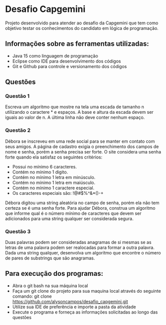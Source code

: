 # Desafio Capgemini
Projeto desenvolvido para atender ao desafio da Capgemini que tem como objetivo testar os conhecimentos do candidato em lógica de programação.

## Informações sobre as ferramentas utilizadas:
- Java 15 como linguagem de programação
- Eclipse como IDE para desenvolvimento dos códigos
- Git e Github para controle e versionamento dos códigos

## Questões

### Questão 1
Escreva um algoritmo que mostre na tela uma escada de tamanho n utilizando o caractere * e espaços. A base e altura da escada devem ser iguais ao valor de n. A última linha não deve conter nenhum espaço.

### Questão 2
Débora se inscreveu em uma rede social para se manter em contato com seus amigos. A página de cadastro exigia o preenchimento dos campos de nome e senha, porém a senha precisa ser forte. O site considera uma senha forte quando ela satisfaz os seguintes critérios:
- Possui no mínimo 6 caracteres.
- Contém no mínimo 1 digito.
- Contém no mínimo 1 letra em minúsculo.
- Contém no mínimo 1 letra em maiúsculo.
- Contém no mínimo 1 caractere especial.
- Os caracteres especiais são: !@#$%^&*()-+

Débora digitou uma string aleatória no campo de senha, porém ela não tem certeza se é uma senha forte. Para ajudar Débora, construa um algoritmo que informe qual é o número mínimo de caracteres que devem ser adicionados para uma string qualquer ser considerada segura.

### Questão 3
Duas palavras podem ser consideradas anagramas de si mesmas se as letras de uma palavra podem ser realocadas para formar a outra palavra. Dada uma string qualquer, desenvolva um algoritmo que encontre o número de pares de substrings que são anagramas.

## Para execução dos programas:
- Abra o git bash na sua máquina local
- Faça um git clone do projeto para sua maquina local através do seguinte comando: git clone https://github.com/alysoncampos/desafio_capgemini.git
- Utilize sua IDE de preferência e importe a pasta da atividade
- Execute o programa e forneça as informações solicitadas ao longo das questões
